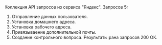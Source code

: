 Коллекция API запросов из сервиса "Яндекс".
Запросов 5:
1. Отправление данных пользователя. 
2. Установка домашнего адреса.
3. Установка рабочего адреса.
4. Привязываение дополнительной почты.
5. Создание контрольного вопроса.
Результаты рана запросов 200 OK.
